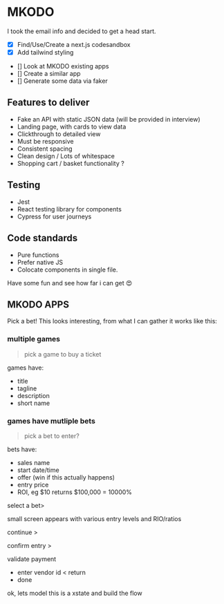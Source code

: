 # MKODO

I took the email info and decided to get a head start.

- [x] Find/Use/Create a next.js codesandbox
- [x] Add tailwind styling
- [] Look at MKODO existing apps
- [] Create a similar app
- [] Generate some data via faker

## Features to deliver

- Fake an API with static JSON data (will be provided in interview)
- Landing page, with cards to view data
- Clickthrough to detailed view
- Must be responsive
- Consistent spacing
- Clean design / Lots of whitespace
- Shopping cart / basket functionality ?

## Testing

- Jest
- React testing library for components
- Cypress for user journeys

## Code standards

- Pure functions
- Prefer native JS
- Colocate components in single file.

Have some fun and see how far i can get 😍

## MKODO APPS

Pick a bet!
This looks interesting, from what I can gather it works like this:

### multiple games

> pick a game to buy a ticket

games have:

- title
- tagline
- description
- short name

### games have mutliple bets

> pick a bet to enter?

bets have:

- sales name
- start date/time
- offer (win if this actually happens)
- entry price
- ROI, eg $10 returns $100,000 = 10000%

select a bet>

small screen appears with various entry levels and RIO/ratios

continue >

confirm entry >

validate payment

- enter vendor id
  < return
- done

ok, lets model this is a xstate and build the flow
